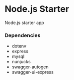 # Node.js Starter

Node.js starter app

### Dependencies

- dotenv
- express
- mysql
- nunjucks
- swagger-autogen
- swagger-ui-express
